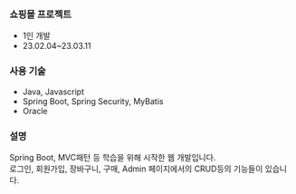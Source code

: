 ### 쇼핑몰 프로젝트
- 1인 개발
- 23.02.04~23.03.11

### 사용 기술
- Java, Javascript
- Spring Boot, Spring Security, MyBatis
- Oracle

### 설명
Spring Boot, MVC패턴 등 학습을 위해 시작한 웹 개발입니다.<br>
로그인, 회원가입, 장바구니, 구매, Admin 페이지에서의 CRUD등의 기능들이 있습니다.
